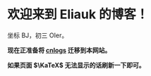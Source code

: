 # 欢迎来到 Eliauk 的博客！

坐标 BJ，初三 OIer。

**现在正准备将 [cnlogs](https://www.cnblogs.com/Eliauk-FP) 迁移到本网站。**

**如果页面 $\KaTeX$ 无法显示的话刷新一下即可。**